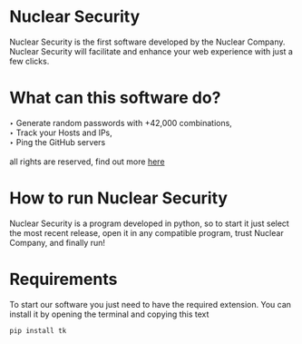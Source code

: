 # Nuclear Security
Nuclear Security is the first software developed by the Nuclear Company.
Nuclear Security will facilitate and enhance your web experience with just a few clicks.
# What can this software do?
‣ Generate random passwords with +42,000 combinations,<br>
‣ Track your Hosts and IPs,<br>
‣ Ping the GitHub servers<br>
<br>
all rights are reserved, find out more [here](https://github.com/Nuclear-Company/Nuclear-security/blob/main/LICENCE)
# How to run Nuclear Security
Nuclear Security is a program developed in python, so to start it just select the most recent release, open it in any compatible program, trust Nuclear Company, and finally run!
# Requirements
To start our software you just need to have the required extension.
You can install it by opening the terminal and copying this text
```
pip install tk
```
